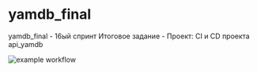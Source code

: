 # yamdb_final
yamdb_final - 16ый спринт
Итоговое задание - Проект: CI и CD проекта api_yamdb

![example workflow](https://github.com/Nezhinskiy/yamdb_final/actions/workflows/yamdb_workflow.yml/badge.svg)
